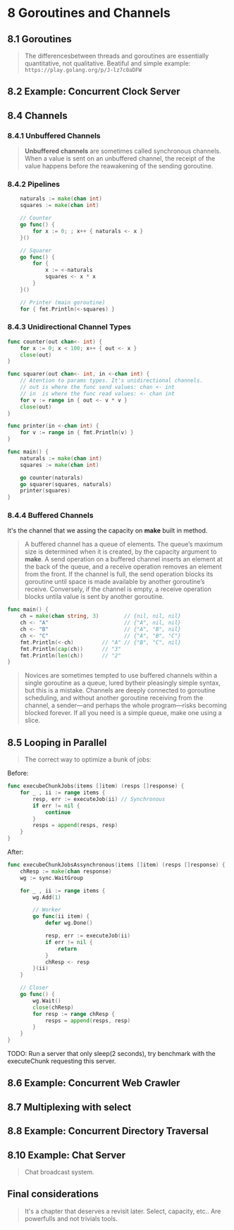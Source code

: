 # 8 Goroutines and Channels

## 8.1 Goroutines

> The differencesbetween threads and goroutines are essentially quantitative, not qualitative.
> Beatiful and simple example: `https://play.golang.org/p/J-lz7c0aDFW`

## 8.2 Example: Concurrent Clock Server

## 8.4 Channels

### 8.4.1 Unbuffered Channels

> **Unbuffered channels** are sometimes called synchronous channels.
> When a value is sent on an unbuffered channel, the receipt of the value happens before the reawakening of the sending goroutine.

### 8.4.2 Pipelines

```go
    naturals := make(chan int)
    squares := make(chan int)

    // Counter
    go func() {
        for x := 0; ; x++ { naturals <- x }
    }()

    // Squarer
    go func() {
        for {
            x := <-naturals
            squares <- x * x
        }
    }()

    // Printer (main goroutine)
    for { fmt.Println(<-squares) }
```

### 8.4.3 Unidirectional Channel Types

```go
func counter(out chan<- int) {
    for x := 0; x < 100; x++ { out <- x }
    close(out)
}

func squarer(out chan<- int, in <-chan int) {
    // Atention to params types. It's unidirectional channels.
    // out is where the func send values: chan <- int
    // in  is where the func read values: <- chan int
    for v := range in { out <- v * v }
    close(out)
}

func printer(in <-chan int) {
    for v := range in { fmt.Println(v) }
}

func main() {
    naturals := make(chan int)
    squares := make(chan int)

    go counter(naturals)
    go squarer(squares, naturals)
    printer(squares)
}
```

### 8.4.4 Buffered Channels

It's the channel that we assing the capacity on **make** built in method.

> A buffered channel has a queue of elements.
> The queue’s maximum size is determined when it is created, by the capacity argument to **make**.
> A send operation on a buffered channel inserts an element at the back of the queue, and a receive operation removes an element from the front.
> If the channel is full, the send operation blocks its goroutine until space is made available by another goroutine’s receive.
> Conversely, if the channel is empty, a receive operation blocks untila value is sent by another goroutine.

```go
func main() {
    ch = make(chan string, 3)        // {nil, nil, nil}
    ch <- "A"                        // {"A", nil, nil}
    ch <- "B"                        // {"A", "B", nil}
    ch <- "C"                        // {"A", "B", "C"}
    fmt.Println(<-ch)         // "A" // {"B", "C", nil}
    fmt.Println(cap(ch))      // "3"
    fmt.Println(len(ch))      // "2"
}
```

> Novices are sometimes tempted to use buffered channels within a single goroutine as a queue, lured bytheir pleasingly simple syntax, but this is a mistake.
> Channels are deeply connected to goroutine scheduling, and without another goroutine receiving from the channel, a sender—and perhaps the whole program—risks becoming blocked forever.
> If all you need is a simple queue, make one using a slice.

## 8.5 Looping in Parallel

> The correct way to optimize a bunk of jobs:

Before:

```go
func execubeChunkJobs(items []item) (resps []response) {
    for _ , ii := range items {
        resp, err := executeJob(ii) // Synchronous
        if err != nil {
            continue
        }
        resps = append(resps, resp)
    }
}
```

After:

```go
func execubeChunkJobsAssynchronous(items []item) (resps []response) {
    chResp := make(chan response)
    wg := sync.WaitGroup

    for _ , ii := range items {
        wg.Add(1)

        // Worker
        go func(ii item) {
            defer wg.Done()

            resp, err := executeJob(ii)
            if err != nil {
                return
            }
            chResp <- resp
        }(ii)
    }

    // Closer
    go func() {
        wg.Wait()
        close(chResp)
        for resp := range chResp {
            resps = append(resps, resp)
        }
    }
}
```

TODO: Run a server that only sleep(2 seconds), try benchmark with the executeChunk requesting this server.

## 8.6 Example: Concurrent Web Crawler

## 8.7 Multiplexing with select

## 8.8 Example: Concurrent Directory Traversal

## 8.10 Example: Chat Server

> Chat broadcast system.

## Final considerations

> It's a chapter that deserves a revisit later. Select, capacity, etc.. Are powerfulls and not trivials tools.
